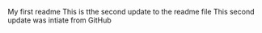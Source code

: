 My first readme
This is tthe second update to the readme file 
This second update was intiate from GitHub
